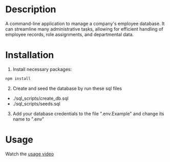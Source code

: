 # Description

A command-line application to manage a company's employee database. It can streamline many administrative tasks, allowing for efficient handling of employee records, role assignments, and departmental data.

# Installation

1. Install necessary packages:

```sh
npm install
```

2. Create and seed the database by run these sql files

- ./sql_scripts/create_db.sql
- ./sql_scripts/seeds.sql

3. Add your database credentials to the file ".env.Example" and change its name to ".env"

# Usage

Watch the [usage video](https://drive.google.com/file/d/1Cev7760a_PVQ2DA7AOWqc-V14OHLhIPa/view?pli=1)
